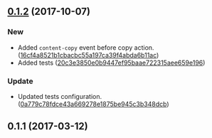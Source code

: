 <a name="0.1.2"></a>
## [0.1.2](https://github.com/advanced-rest-client/clipboard-copy/compare/0.1.1...0.1.2) (2017-10-07)


### New

* Added `content-copy` event before copy action. ([16cf4a8521b1cbacbc55a197ca39f4abda6b11ac](https://github.com/advanced-rest-client/clipboard-copy/commit/16cf4a8521b1cbacbc55a197ca39f4abda6b11ac))
* Added tests ([20c3e3850e0b9447ef95baae722315aee659e196](https://github.com/advanced-rest-client/clipboard-copy/commit/20c3e3850e0b9447ef95baae722315aee659e196))

### Update

* Updated tests configuration. ([0a779c78fdce43a669278e1875be945c3b348dcb](https://github.com/advanced-rest-client/clipboard-copy/commit/0a779c78fdce43a669278e1875be945c3b348dcb))



<a name="0.1.1"></a>
## 0.1.1 (2017-03-12)




